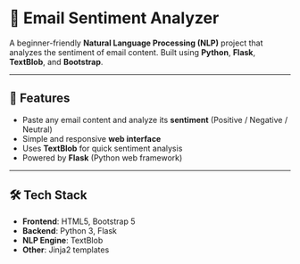 # 📧 Email Sentiment Analyzer

A beginner-friendly **Natural Language Processing (NLP)** project that analyzes the sentiment of email content. Built using **Python**, **Flask**, **TextBlob**, and **Bootstrap**.

---

## 🚀 Features

- Paste any email content and analyze its **sentiment** (Positive / Negative / Neutral)
- Simple and responsive **web interface**
- Uses **TextBlob** for quick sentiment analysis
- Powered by **Flask** (Python web framework)

---

## 🛠 Tech Stack

- **Frontend**: HTML5, Bootstrap 5
- **Backend**: Python 3, Flask
- **NLP Engine**: TextBlob
- **Other**: Jinja2 templates

